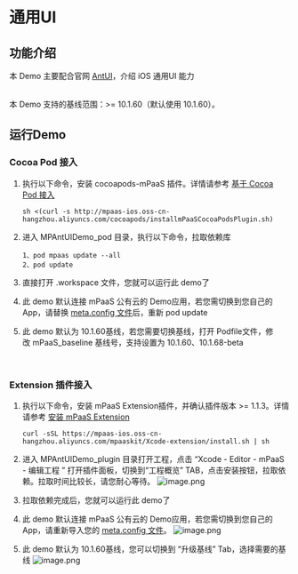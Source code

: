# 通用UI

<a name="UgzsB"></a>
## 功能介绍
本 Demo 主要配合官网 [AntUI](https://help.aliyun.com/document_detail/71677.html?spm=a2c4g.11186623.6.1417.48e158a8H9EAVD)，介绍 iOS 通用UI 能力

<br />本 Demo 支持的基线范围：>= 10.1.60（默认使用 10.1.60）。<br />

<a name="jFPNB"></a>
## 运行Demo
<a name="teHcF"></a>
### Cocoa Pod 接入

1. 执行以下命令，安装 cocoapods-mPaaS 插件。详情请参考 [基于 Cocoa Pod 接入](https://help.aliyun.com/document_detail/106682.html?spm=a2c4g.11186623.6.621.7b5b1ef4nR62il)

	```shell
	sh <(curl -s http://mpaas-ios.oss-cn-hangzhou.aliyuncs.com/cocoapods/installmPaaSCocoaPodsPlugin.sh)
	```

2. 进入 MPAntUIDemo_pod 目录，执行以下命令，拉取依赖库

	```shell
	1、pod mpaas update --all
	2、pod update
	```

3. 直接打开 .workspace 文件，您就可以运行此 demo了
4.  此 demo 默认连接 mPaaS 公有云的 Demo应用，若您需切换到您自己的 App，请替换 [meta.config 文件](https://tech.antfin.com/docs/2/87321#h2-u4E0Bu8F7Du914Du7F6Eu6587u4EF63)后，重新 pod update
5.  此 demo 默认为 10.1.60基线，若您需要切换基线，打开 Podfile文件，修改 mPaaS_baseline 基线号，支持设置为 10.1.60、10.1.68-beta


<br />

<a name="zlIkG"></a>
### Extension 插件接入

1. 执行以下命令，安装 mPaaS Extension插件，并确认插件版本 >= 1.1.3。详情请参考 [安装 mPaaS Extension](https://help.aliyun.com/document_detail/140597.html?spm=a2c4g.11186623.6.634.4c8765e35GKDkX)

	```shell
	curl -sSL https://mpaas-ios.oss-cn-hangzhou.aliyuncs.com/mpaaskit/Xcode-extension/install.sh | sh
	```

2. 进入 MPAntUIDemo_plugin 目录打开工程，点击 “Xcode - Editor - mPaaS - 编辑工程 ” 打开插件面板，切换到“工程概览” TAB，点击安装按钮，拉取依赖。拉取时间比较长，请您耐心等待。
![image.png](http://mpaas-demo.oss-cn-hangzhou.aliyuncs.com/readme_images/1.png)<br />

3. 拉取依赖完成后，您就可以运行此 demo了
4. 此 demo 默认连接 mPaaS 公有云的 Demo应用，若您需切换到您自己的 App，请重新导入您的 [meta.config 文件](https://tech.antfin.com/docs/2/87321#h2-u4E0Bu8F7Du914Du7F6Eu6587u4EF63)。
![image.png](http://mpaas-demo.oss-cn-hangzhou.aliyuncs.com/readme_images/meta_config.png)<br />

5. 此 demo 默认为 10.1.60基线，您可以切换到 “升级基线” Tab，选择需要的基线
![image.png](http://mpaas-demo.oss-cn-hangzhou.aliyuncs.com/readme_images/update_baseline.png)
